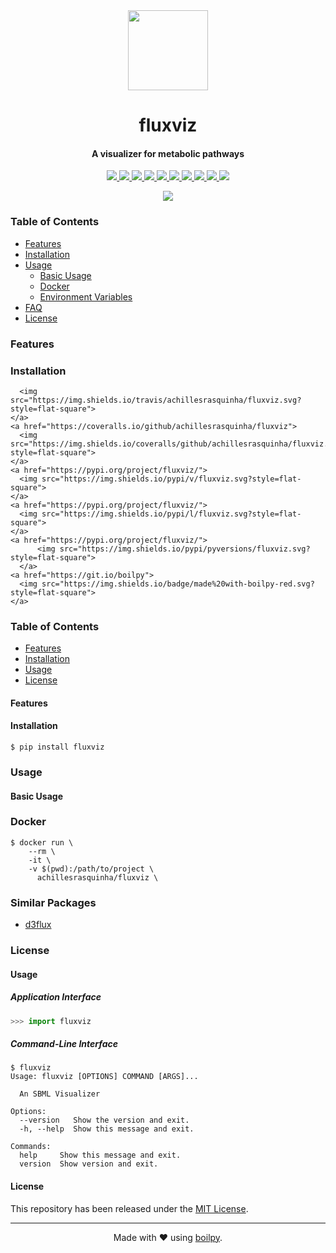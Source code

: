 <div align="center">
  <img src=".github/assets/logo.png" height="128">
  <h1>
      fluxviz
  </h1>
  <h4>A visualizer for metabolic pathways</h4>
</div>

<p align="center">
    <a href="https://travis-ci.org/achillesrasquinha/fluxviz">
        <img src="https://img.shields.io/travis/achillesrasquinha/fluxviz.svg?style=flat-square">
    </a>
    <a href="https://ci.appveyor.com/project/achillesrasquinha/fluxviz">
        <img src="https://img.shields.io/appveyor/ci/achillesrasquinha/fluxviz.svg?style=flat-square&logo=appveyor">
    </a>
    <a href="https://coveralls.io/github/achillesrasquinha/fluxviz">
        <img src="https://img.shields.io/coveralls/github/achillesrasquinha/fluxviz.svg?style=flat-square">
    </a>
    <a href="https://pypi.org/project/fluxviz/">
		<img src="https://img.shields.io/pypi/v/fluxviz.svg?style=flat-square">
	</a>
    <a href="https://pypi.org/project/fluxviz/">
		<img src="https://img.shields.io/pypi/l/fluxviz.svg?style=flat-square">
	</a>
    <a href="https://pypi.org/project/fluxviz/">
		<img src="https://img.shields.io/pypi/pyversions/fluxviz.svg?style=flat-square">
	</a>
    <a href="https://hub.docker.com/r/achillesrasquinha/fluxviz">
		<img src="https://img.shields.io/docker/cloud/build/achillesrasquinha/fluxviz.svg?style=flat-square&logo=docker">
	</a>
    <a href="https://git.io/boilpy">
      <img src="https://img.shields.io/badge/made%20with-boilpy-red.svg?style=flat-square">
    </a>
	<a href="https://saythanks.io/to/achillesrasquinha">
		<img src="https://img.shields.io/badge/Say%20Thanks-🦉-1EAEDB.svg?style=flat-square">
	</a>
	<a href="https://paypal.me/achillesrasquinha">
		<img src="https://img.shields.io/badge/donate-💵-f44336.svg?style=flat-square">
	</a>
</p>

<div align="center">
  <img src=".github/assets/demo.gif">
</div>

### Table of Contents
* [Features](#Features)
* [Installation](#installation)
* [Usage](#usage)
  * [Basic Usage](#basic-usage)
  * [Docker](#docker)
  * [Environment Variables](docs/source/envvar.md)
* [FAQ](FAQ.md)
* [License](#license)

### Features

### Installation
      <img src="https://img.shields.io/travis/achillesrasquinha/fluxviz.svg?style=flat-square">
    </a>
    <a href="https://coveralls.io/github/achillesrasquinha/fluxviz">
      <img src="https://img.shields.io/coveralls/github/achillesrasquinha/fluxviz.svg?style=flat-square">
    </a>
    <a href="https://pypi.org/project/fluxviz/">
      <img src="https://img.shields.io/pypi/v/fluxviz.svg?style=flat-square">
    </a>
    <a href="https://pypi.org/project/fluxviz/">
      <img src="https://img.shields.io/pypi/l/fluxviz.svg?style=flat-square">
    </a>
    <a href="https://pypi.org/project/fluxviz/">
		  <img src="https://img.shields.io/pypi/pyversions/fluxviz.svg?style=flat-square">
	  </a>
    <a href="https://git.io/boilpy">
      <img src="https://img.shields.io/badge/made%20with-boilpy-red.svg?style=flat-square">
    </a>
</p>

### Table of Contents
* [Features](#features)
* [Installation](#installation)
* [Usage](#usage)
* [License](#license)

#### Features


#### Installation

```shell
$ pip install fluxviz
```

### Usage

#### Basic Usage

### Docker

```
$ docker run \
    --rm \
    -it \
    -v $(pwd):/path/to/project \
      achillesrasquinha/fluxviz \
```

### Similar Packages

* [d3flux](https://github.com/pstjohn/d3flux)

### License
#### Usage

##### Application Interface

```python
>>> import fluxviz
```


##### Command-Line Interface

```console
$ fluxviz
Usage: fluxviz [OPTIONS] COMMAND [ARGS]...

  An SBML Visualizer

Options:
  --version   Show the version and exit.
  -h, --help  Show this message and exit.

Commands:
  help     Show this message and exit.
  version  Show version and exit.
```


#### License

This repository has been released under the [MIT License](LICENSE).

---

<div align="center">
  Made with ❤️ using <a href="https://git.io/boilpy">boilpy</a>.
</div>
